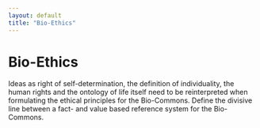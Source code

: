 ```yaml
---
layout: default
title: "Bio-Ethics"
---
```

<div class="jumbotron">
	<div class="container">
	<h1>Bio-Ethics</h1>
    <p>
Ideas as right of self-determination, the definition of individuality, the human rights and the ontology of life itself need to be reinterpreted when formulating the ethical principles for the Bio-Commons. Define the divisive line between a fact- and value based reference system for the Bio-Commons.
    </p>
	</div>
</div>